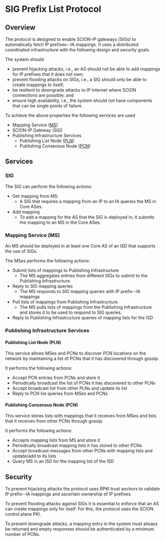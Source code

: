 # SIG Prefix List Protocol

## Overview

The protocol is designed to enable SCION-IP gateways (SIGs) to automatically
fetch IP prefixes--IA mappings. It uses a distributed coordinated
infrastructure with the following design and security goals.

The system should

- prevent hijacking attacks, i.e., an AS should not be
    able to add mappings for IP prefixes that it does
    not own;
- prevent flooding attacks on SIGs, i.e., a SIG should
    only be able to create mappings to itself;
- be resilient to downgrade attacks to IP Internet where
    SCION connections are possible; and
- ensure high availability, i.e., the system should not
    have components that can be single points of failure.

To achieve the above properties the following services are used

- Mapping Service ([MS](./MappingService.md))
- SCION-IP Gateway (SIG)
- Publishing Infrastructure Services
    - Publishing List Node ([PLN](./PublishingListNode.md))
    - Publishing Consensus Node ([PCN](./PublishingConsensusNode.md))

## Services

### SIG

The SIG can perform the following actions:

- Get mapping from MS:
    - A SIG that requires a mapping from an IP to an IA queries the MS in Core ASes.
- Add mapping
    - To add a mapping for the AS that the SIG is deployed in, it submits the mapping
    to an MS in the Core ASes.

### Mapping Service (MS)

An MS should be deployed in at least one Core AS of an ISD that supports the use of SIGs.

The MSes performs the following actions:

- Submit lists of mappings to Publishing Infrastructure
    - The MS aggregates entries from different SIGs to submit to the Publishing Infrastructure.
- Reply to SIG mapping queries
    - The MS responds to SIG mapping queries with IP prefix--IA mappings
- Pull lists of mappings from Publishing Infrastructure.
    - The MS pulls lists of mappings from the Publishing Infrastructure and stores
    it to be used to respond to SIG queries.
- Reply to Publishing Infrastructure queries of mapping lists for the ISD

### Publishing Infrastructure Services

#### Publishing List Node (PLN)

This service allows MSes and PCNs to discover PCN locations on the network by maintaining
a list of PCNs that it has discovered through gossip.

It performs the following actions:

- Accept PCN entries from PCNs and store it
- Periodically broadcast the list of PCNs it has discovered to other PLNs
- Accept broadcast list from other PLNs and update its list
- Reply to PCN list queries from MSes and PCNs

#### Publishing Consensus Node (PCN)

This service stores lists with mappings that it receives from MSes and lists that
it receives from other PCNs through gossip.

It performs the following actions:

- Accepts mapping lists from MS and store it
- Periodically broadcast mapping lists it has stored to other PCNs
- Accept broadcast messages from other PCNs with mapping lists and update/add to its lists
- Query MS in an ISD for the mapping list of the ISD

## Security

To prevent hijacking attacks the protocol uses RPKI trust anchors to
validate IP prefix--IA mappings and ascertain ownership of IP prefixes.

To prevent flooding attacks against SIGs it is essential to enforce
that an AS can create mappings only for itself. For this, the protocol
uses the SCION control plane PKI.

To prevent downgrade attacks, a mapping entry in the system must always
be returned and empty responses should be authenticated by a minimum
number of PCNs.